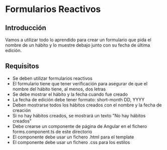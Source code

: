 # Formularios Reactivos

## Introducción

Vamos a utilizar todo lo aprendido para crear un formulario que pida el nombre de un hábito y lo muestre debajo junto con su fecha de última edición.

## Requisitos

- Se deben utilizar formularios reactivos
- El formulario tiene que tener verificación para asegurar de que el nombre del hábito tiene, al menos, dos letras
- Se debe mostrar el hábito y la fecha cuando fue creado
- La fecha de edición debe tener formato: short-month DD, YYYY
- Deben mostrarse todos los hábitos creados con el nombre y la fecha de creación
- Si no hay hábitos creados, se mostrará un texto "No hay hábitos creados"
- Debe crearse un componente de página de Angular en el fichero forms.component.ts de este directorio
- El componente debe usar un fichero .html para el template
- El componente debe usar un fichero .css para los estilos
